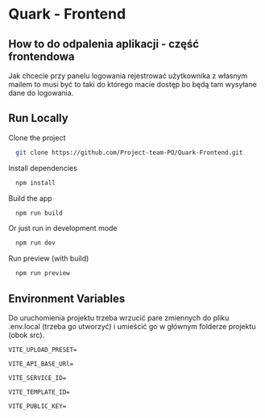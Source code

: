 
# Quark - Frontend
How to do odpalenia aplikacji - część frontendowa
-
Jak chcecie przy panelu logowania rejestrować użytkownika z własnym mailem to musi być to taki do którego macie dostęp bo będą tam wysyłane dane do logowania.


## Run Locally

Clone the project

```bash
  git clone https://github.com/Project-team-PO/Quark-Frontend.git
```

Install dependencies

```bash
  npm install
```

Build the app

```bash
  npm run build
```

Or just run in development mode

```bash
  npm run dev
```

Run preview (with build)

```bash
  npm run preview
```

## Environment Variables

Do uruchomienia projektu trzeba wrzucić pare zmiennych do pliku .env.local (trzeba go utworzyć) i umieścić go w głównym folderze projektu (obok src).

`VITE_UPLOAD_PRESET=`

`VITE_API_BASE_URl=`

`VITE_SERVICE_ID=`

`VITE_TEMPLATE_ID=`

`VITE_PUBLIC_KEY=`

